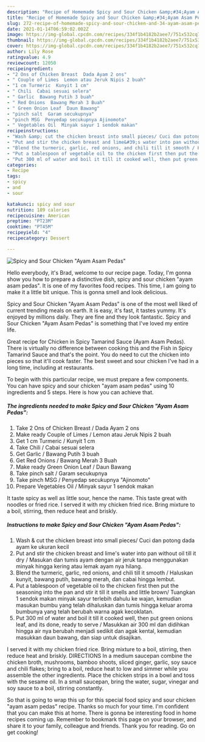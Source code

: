 ```yaml
---
description: "Recipe of Homemade Spicy and Sour Chicken &amp;#34;Ayam Asam Pedas&amp;#34;"
title: "Recipe of Homemade Spicy and Sour Chicken &amp;#34;Ayam Asam Pedas&amp;#34;"
slug: 272-recipe-of-homemade-spicy-and-sour-chicken-and-34-ayam-asam-pedas-and-34
date: 2021-01-14T06:59:02.002Z
image: https://img-global.cpcdn.com/recipes/334f1b4182b2aee7/751x532cq70/spicy-and-sour-chicken-ayam-asam-pedas-recipe-main-photo.jpg
thumbnail: https://img-global.cpcdn.com/recipes/334f1b4182b2aee7/751x532cq70/spicy-and-sour-chicken-ayam-asam-pedas-recipe-main-photo.jpg
cover: https://img-global.cpcdn.com/recipes/334f1b4182b2aee7/751x532cq70/spicy-and-sour-chicken-ayam-asam-pedas-recipe-main-photo.jpg
author: Lily Rose
ratingvalue: 4.9
reviewcount: 12050
recipeingredient:
- "2 Ons of Chicken Breast  Dada Ayam 2 ons"
- " Couple of Limes  Lemon atau Jeruk Nipis 2 buah"
- "1 cm Turmeric  Kunyit 1 cm"
- " Chili  Cabai sesuai selera"
- " Garlic  Bawang Putih 3 buah"
- " Red Onions  Bawang Merah 3 Buah"
- " Green Onion Leaf  Daun Bawang"
- "pinch salt  Garam secukupnya"
- "pinch MSG  Penyedap secukupnya Ajinomoto"
- " Vegetables Oil  Minyak sayur 1 sendok makan"
recipeinstructions:
- "Wash &amp; cut the chicken breast into small pieces/ Cuci dan potong dada ayam ke ukuran kecil"
- "Put and stir the chicken breast and lime&#39;s water into pan without oil till it dry / Masukan dan tumis ayam dengan air jeruk tanpa menggunakan minyak hingga kering atau lemak ayam nya hilang."
- "Blend the turmeric, garlic, red onions, and chili till it smooth / Haluskan kunyit, bawang putih, bawang merah, dan cabai hingga lembut."
- "Put a tablespoon of vegetable oil to the chicken first then put the seasoning into the pan and stir it till it smells and little brown/ Tuangkan 1 sendok makan minyak sayur terlebih dahulu ke wajan, kemudian masukan bumbu yang telah dihaluskan dan tumis hingga keluar aroma bumbunya yang telah berubah warna agak kecoklatan."
- "Put 300 ml of water and boil it till it cooked well, then put green onions leaf, and its done, ready to serve / Masukkan air 300 ml dan didihkan hingga air nya berubah menjadi sedikit dan agak kental, kemudian masukkan daun bawang, dan siap untuk disajikan."
categories:
- Recipe
tags:
- spicy
- and
- sour

katakunci: spicy and sour 
nutrition: 189 calories
recipecuisine: American
preptime: "PT23M"
cooktime: "PT45M"
recipeyield: "4"
recipecategory: Dessert

---
```



![Spicy and Sour Chicken &#34;Ayam Asam Pedas&#34;](https://img-global.cpcdn.com/recipes/334f1b4182b2aee7/751x532cq70/spicy-and-sour-chicken-ayam-asam-pedas-recipe-main-photo.jpg)

Hello everybody, it's Brad, welcome to our recipe page. Today, I'm gonna show you how to prepare a distinctive dish, spicy and sour chicken &#34;ayam asam pedas&#34;. It is one of my favorites food recipes. This time, I am going to make it a little bit unique. This is gonna smell and look delicious.

Spicy and Sour Chicken &#34;Ayam Asam Pedas&#34; is one of the most well liked of current trending meals on earth. It is easy, it's fast, it tastes yummy. It's enjoyed by millions daily. They are fine and they look fantastic. Spicy and Sour Chicken &#34;Ayam Asam Pedas&#34; is something that I've loved my entire life.

Great recipe for Chicken in Spicy Tamarind Sauce (Ayam Asam Pedas). There is virtually no difference between cooking this and the Fish in Spicy Tamarind Sauce and that&#39;s the point. You do need to cut the chicken into pieces so that it&#39;ll cook faster. The best sweet and sour chicken I&#39;ve had in a long time, including at restaurants.


To begin with this particular recipe, we must prepare a few components. You can have spicy and sour chicken &#34;ayam asam pedas&#34; using 10 ingredients and 5 steps. Here is how you can achieve that.

<!--inarticleads1-->

##### The ingredients needed to make Spicy and Sour Chicken &#34;Ayam Asam Pedas&#34;:

1. Take 2 Ons of Chicken Breast / Dada Ayam 2 ons
1. Make ready  Couple of Limes / Lemon atau Jeruk Nipis 2 buah
1. Get 1 cm Turmeric / Kunyit 1 cm
1. Take  Chili / Cabai sesuai selera
1. Get  Garlic / Bawang Putih 3 buah
1. Get  Red Onions / Bawang Merah 3 Buah
1. Make ready  Green Onion Leaf / Daun Bawang
1. Take pinch salt / Garam secukupnya
1. Take pinch MSG / Penyedap secukupnya &#34;Ajinomoto&#34;
1. Prepare  Vegetables Oil / Minyak sayur 1 sendok makan


It taste spicy as well as little sour, hence the name. This taste great with noodles or fried rice. I served it with my chicken fried rice. Bring mixture to a boil, stirring, then reduce heat and briskly. 

<!--inarticleads2-->

##### Instructions to make Spicy and Sour Chicken &#34;Ayam Asam Pedas&#34;:

1. Wash &amp; cut the chicken breast into small pieces/ Cuci dan potong dada ayam ke ukuran kecil
1. Put and stir the chicken breast and lime&#39;s water into pan without oil till it dry / Masukan dan tumis ayam dengan air jeruk tanpa menggunakan minyak hingga kering atau lemak ayam nya hilang.
1. Blend the turmeric, garlic, red onions, and chili till it smooth / Haluskan kunyit, bawang putih, bawang merah, dan cabai hingga lembut.
1. Put a tablespoon of vegetable oil to the chicken first then put the seasoning into the pan and stir it till it smells and little brown/ Tuangkan 1 sendok makan minyak sayur terlebih dahulu ke wajan, kemudian masukan bumbu yang telah dihaluskan dan tumis hingga keluar aroma bumbunya yang telah berubah warna agak kecoklatan.
1. Put 300 ml of water and boil it till it cooked well, then put green onions leaf, and its done, ready to serve / Masukkan air 300 ml dan didihkan hingga air nya berubah menjadi sedikit dan agak kental, kemudian masukkan daun bawang, dan siap untuk disajikan.


I served it with my chicken fried rice. Bring mixture to a boil, stirring, then reduce heat and briskly. DIRECTIONS In a medium saucepan combine the chicken broth, mushrooms, bamboo shoots, sliced ginger, garlic, soy sauce and chili flakes; bring to a boil, reduce heat to low and simmer while you assemble the other ingredients. Place the chicken strips in a bowl and toss with the sesame oil. In a small saucepan, bring the water, sugar, vinegar and soy sauce to a boil, stirring constantly. 

So that is going to wrap this up for this special food spicy and sour chicken &#34;ayam asam pedas&#34; recipe. Thanks so much for your time. I'm confident that you can make this at home. There is gonna be interesting food in home recipes coming up. Remember to bookmark this page on your browser, and share it to your family, colleague and friends. Thank you for reading. Go on get cooking!
